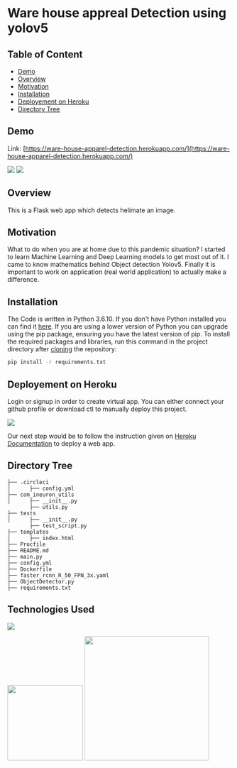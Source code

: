 # Ware house appreal Detection using yolov5 

## Table of Content
  * [Demo](#demo)
  * [Overview](#overview)
  * [Motivation](#motivation)
  * [Installation](#installation)
  * [Deployement on Heroku](#deployement-on-heroku)
  * [Directory Tree](#directory-tree)



## Demo
Link: [https://ware-house-apparel-detection.herokuapp.com/](https://ware-house-apparel-detection.herokuapp.com/)

[![](https://i.imgur.com/2DkhSnF.jpg)](https://fuel-efficiency-prediction557.herokuapp.com/)
[![](https://i.imgur.com/Gh06Sbf.jpg)](https://fuel-efficiency-prediction557.herokuapp.com/)


## Overview
This is a Flask web app which detects helimate an image.

## Motivation
What to do when you are at home due to this pandemic situation? I started to learn Machine Learning and Deep Learning models to get most out of it. I came to know mathematics behind Object detection Yolov5. Finally it is important to work on application (real world application) to actually make a difference.


## Installation
The Code is written in Python 3.6.10. If you don't have Python installed you can find it [here](https://www.python.org/downloads/). If you are using a lower version of Python you can upgrade using the pip package, ensuring you have the latest version of pip. To install the required packages and libraries, run this command in the project directory after [cloning](https://www.howtogeek.com/451360/how-to-clone-a-github-repository/) the repository:
```bash
pip install -r requirements.txt
```

## Deployement on Heroku
Login or signup in order to create virtual app. You can either connect your github profile or download ctl to manually deploy this project.

[![](https://i.imgur.com/dKmlpqX.png)](https://heroku.com)

Our next step would be to follow the instruction given on [Heroku Documentation](https://devcenter.heroku.com/articles/getting-started-with-python) to deploy a web app.

## Directory Tree 
```
├── .circleci 
│      ├── config.yml
├── com_ineuron_utils 
│      ├── __init__.py
       ├── utils.py
├── tests 
│      ├── __init__.py
       ├── test_script.py       
├── templates
│      ├── index.html
├── Procfile
├── README.md
├── main.py
├── config.yml
├── Dockerfile
├── faster_rcnn_R_50_FPN_3x.yaml
├── ObjectDetector.py
├── requirements.txt
```

## Technologies Used

![](https://forthebadge.com/images/badges/made-with-python.svg)

[<img target="_blank" src="https://flask.palletsprojects.com/en/1.1.x/_images/flask-logo.png" width=170>](https://flask.palletsprojects.com/en/1.1.x/) [<img target="_blank" src="https://curiousily.com/static/dff66fd0972574ae284f7df9533d369f/3e3fe/detectron2-logo.png" width=280>](https://detectron2.readthedocs.io/en/latest/)  



